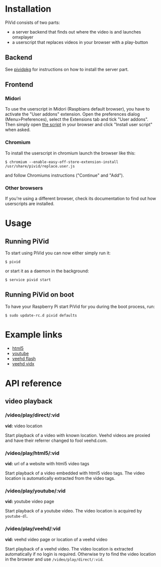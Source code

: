 # Installation
PiVid consists of two parts: 

- a server backend that finds out where the video is and launches omxplayer
- a userscript that replaces videos in your browser with a play-button

## Backend
See [pividpkg](https://github.com/pi3g/pividpkg) for instructions on how to install the server part.

## Frontend
### Midori
To use the userscript in Midori (Raspbians default browser), you have to activate the "User addons" extension. Open the preferences dialog (Menu>Preferences), select the Extensions tab and tick "User addons". Then simply open [the script](file:///usr/share/pivid/replace.user.js) in your browser and click "Install user script" when asked.

### Chromium
To install the userscript in chromium launch the browser like this:

    $ chromium --enable-easy-off-store-extension-install /usr/share/pivid/replace.user.js
    
and follow Chromiums instructions ("Continue" and "Add").

### Other browsers
If you're using a different browser, check its documentation to find out how userscripts are installed.

# Usage
## Running PiVid
To start using PiVid you can now either simply run it:

    $ pivid
    
or start it as a daemon in the background:

    $ service pivid start

## Running PiVid on boot
To have your Raspberry Pi start PiVid for you during the boot process, run:

    $ sudo update-rc.d pivid defaults

# Example links
- [html5](http://www.w3.org/2010/05/video/mediaevents.html)
- [youtube](http://www.youtube.com/watch?v=eRsGyueVLvQ)
- [veehd flash](http://veehd.com/video/4531775_Sintel-2010)
- [veehd vidx](http://veehd.com/video/4531775_Sintel-2010)


# API reference
## video playback

### /video/play/direct/:vid

**vid:** video location

Start playback of a video with known location. Veehd videos are proxied and have
their referrer changed to fool veehd.com.

### /video/play/html5/:vid

**vid:** url of a website with html5 video tags

Start playback of a video embedded with html5 video tags. The video location is
automatically extracted from the video tags.

### /video/play/youtube/:vid

**vid:** youtube video page

Start playback of a youtube video. The video location is acquired by
`youtube-dl`.

### /video/play/veehd/:vid

**vid:** veehd video page or location of a veehd video

Start playback of a veehd video. The video location is extracted automatically
if no login is required. Otherwise try to find the video location in the browser
and use `/video/play/direct/:vid`.
